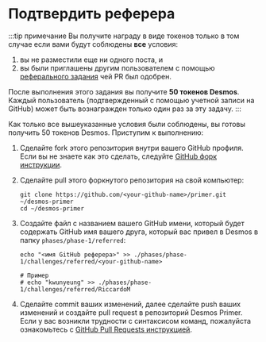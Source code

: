 # Подтвердить реферера
:::tip примечание 
Вы получите награду в виде токенов только в том случае если вами будут соблюдены **все** условия:

1. вы не разместили еще ни одного поста, и
2. вы были приглашены другим пользователем с помощью [реферального задания](refer.md) чей PR был одобрен.

После выполнения этого задания вы получите **50 токенов Desmos**. Каждый пользователь (подтвержденный с помощью учетной записи на GitHub) может быть вознагражден только один раз за эту задачу.
:::

Как только все вышеуказанные условия были соблюдены, вы готовы получить 50 токенов Desmos. Приступим к выполнению:

1. Сделайте fork этого репозитория внутри вашего GitHub профиля. 
   Если вы не знаете как это сделать, следуйте [GitHub форк инструкции](https://help.github.com/en/github/getting-started-with-github/fork-a-repo).

2. Сделайте pull этого форкнутого репозитория на свой компьютер:  
   ```shell
   git clone https://github.com/<your-github-name>/primer.git ~/desmos-primer
   cd ~/desmos-primer
   ```
   
3. Создайте файл с названием вашего GitHub имени, который будет содержать GitHub имя вашего друга, который вас привел в Desmos в папку `phases/phase-1/referred`:

   ```shell
   echo "<имя GitHub реферера>" >> ./phases/phase-1/challenges/referred/<your-github-name>
      
   # Пример
   # echo "kwunyeung" >> ./phases/phase-1/challenges/referred/RiccardoM
   ```
   
4. Сделайте commit ваших изменений, далее сделайте push ваших изменений и создайте pull request в репозиторий Desmos Primer. Если у вас возникли трудности с синтаксисом команд, пожалуйста ознакомьтесь с [GitHub Pull Requests инструкцией](https://help.github.com/en/github/collaborating-with-issues-and-pull-requests/creating-a-pull-request).
